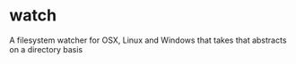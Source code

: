 # watch
A filesystem watcher for OSX, Linux and Windows that takes that abstracts on a directory basis 
